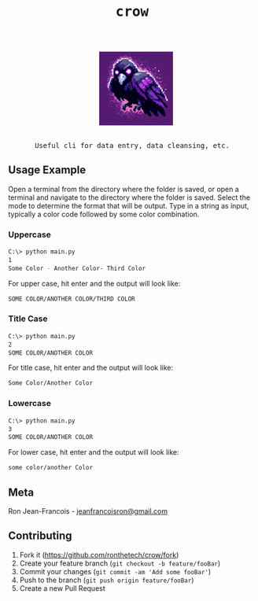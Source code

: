 <div align="center">
<pre>

# crow
<p  align="center">
  <img width="150" src="https://github.com/ronthetech/image-repo/blob/42d66d8a61c3933ca2f5326f1279978ce3868586/crow-cli.jpg" alt="crow cli">
</p>
Useful cli for data entry, data cleansing, etc.
</pre>
</div>

## Usage Example

Open a terminal from the directory where the folder is saved, or open a terminal and navigate to the directory where the folder is saved.
Select the mode to determine the format that will be output. Type in a string as input, typically a color code followed by some color combination.

### Uppercase

```sh
C:\> python main.py
1
Some Color - Another Color- Third Color
```

For upper case, hit enter and the output will look like:

```sh
SOME COLOR/ANOTHER COLOR/THIRD COLOR
```

### Title Case

```sh
C:\> python main.py
2
SOME COLOR/ANOTHER COLOR
```
For title case, hit enter and the output will look like:

```sh
Some Color/Another Color
```

### Lowercase

```sh
C:\> python main.py
3
SOME COLOR/ANOTHER COLOR
```
For lower case, hit enter and the output will look like:

```sh
some color/another Color
```

## Meta

Ron Jean-Francois - jeanfrancoisron@gmail.com

## Contributing

1. Fork it (<https://github.com/ronthetech/crow/fork>)
2. Create your feature branch (`git checkout -b feature/fooBar`)
3. Commit your changes (`git commit -am 'Add some fooBar'`)
4. Push to the branch (`git push origin feature/fooBar`)
5. Create a new Pull Request
